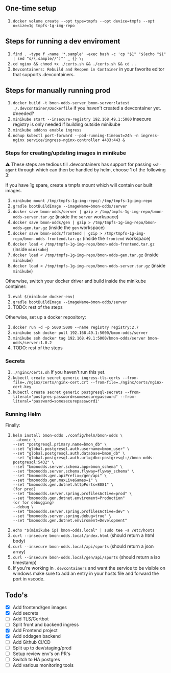 ## One-time setup
1. `docker volume create --opt type=tmpfs --opt device=tmpfs --opt o=size=1g tmpfs-1g-img-repo`

## Steps for running a dev enviroment

1. `find . -type f -name '*.sample' -exec bash -c 'cp "$1" "$(echo "$1" | sed "s/\.sample//")"' _ {} \;`
2. `cd nginx && chmod +x ./certs.sh && ./certs.sh && cd ..`
3. `Devcontainers: Rebuild and Reopen in Container` in your favorite editor that supports .devcontainers.

## Steps for manually running prod

1. `docker build -t bmon-odds-server_bmon-server:latest ./.devcontainer/Dockerfile` if you haven't created a devcontainer yet. #needed?
2. `minikube start --insecure-registry 192.168.49.1:5000` insecure registry is only needed if building outside minikube
3. `minikube addons enable ingress`
4. `nohup kubectl port-forward --pod-running-timeout=24h -n ingress-nginx service/ingress-nginx-controller 4433:443 &`

### Steps for creating/updating images in minikube 
:warning: These steps are tedious till .devcontainers has support for passing `ssh-agent` through which can then be handled by helm, choose 1 of the following 3:

If you have 1g spare, create a tmpfs mount which will contain our built images.
1. `minikube mount /tmp/tmpfs-1g-img-repo/:/tmp/tmpfs-1g-img-repo`
2. `gradle bootBuildImage --imageName=bmon-odds/server`
3. `docker save bmon-odds/server | gzip > /tmp/tmpfs-1g-img-repo/bmon-odds-server.tar.gz` (inside the `server` workspace)
4. `docker save bmon-odds/gen | gzip > /tmp/tmpfs-1g-img-repo/bmon-odds-gen.tar.gz` (inside the `gen` workspace)
5. `docker save bmon-odds/frontend | gzip > /tmp/tmpfs-1g-img-repo/bmon-odds-frontend.tar.gz` (inside the `frontend` workspace)
6. `docker load < /tmp/tmpfs-1g-img-repo/bmon-odds-frontend.tar.gz` (inside `minikube`)
7. `docker load < /tmp/tmpfs-1g-img-repo/bmon-odds-gen.tar.gz` (inside `minikube`)
8. `docker load < /tmp/tmpfs-1g-img-repo/bmon-odds-server.tar.gz` (inside `minikube`)

Otherwise, switch your docker driver and build inside the minikube container:
1. `eval $(minikube docker-env)` 
2. `gradle bootBuildImage --imageName=bmon-odds/server`
3. TODO: rest of the steps
<!-- TODO: rest of the steps for the other projects -->

Otherwise, set up a docker repository:
1. `docker run -d -p 5000:5000 --name registry registry:2.7`
2. `minikube ssh docker pull 192.168.49.1:5000/bmon-odds/server`
3. `minikube ssh docker tag 192.168.49.1:5000/bmon-odds/server bmon-odds/server:1.0.2`
4. TODO: rest of the steps
<!-- TODO: rest of the steps for the other projects -->

### Secrets

1. `./nginx/certs.sh` If you haven't run this yet.
2. `kubectl create secret generic ingress-tls-certs --from-file=./nginx/certs/nginx-cert.crt --from-file=./nginx/certs/nginx-cert.key`
3. `kubectl create secret generic postgresql-secrets --from-literal='postgres-password=somesecurepassword' --from-literal='password=somesecurepassword1'`

### Running Helm

Finally:
1.  ```
	helm install bmon-odds ./config/helm/bmon-odds \
	--atomic \
	--set "postgresql.primary.name=bmon_db" \
	--set "global.postgresql.auth.username=bmon_user" \
	--set "global.postgresql.auth.database=bmon_db" \
	--set "global.postgresql.auth.url=jdbc:postgresql://bmon-odds-postgresql:5432" \
	--set "bmonodds.server.schema.app=bmon_schema" \
	--set "bmonodds.server.schema.flyway=flyway_schema" \
	--set "bmonodds.gen.apiPrefix=/gen/api" \
	--set "bmonodds.gen.maxLiveGames=1" \
	--set "bmonodds.gen.dotnet.httpPorts=8081" \
	(for prod)
	--set "bmonodds.server.spring.profilesActive=prod" \
	--set "bmonodds.gen.dotnet.enviroment=Production"
	(or for debugging)
	--debug \
	--set "bmonodds.server.spring.profilesActive=dev" \
	--set "bmonodds.server.spring.debug=true" \
	--set "bmonodds.gen.dotnet.enviroment=Development"
	```
2. `echo "$(minikube ip) bmon-odds.local" | sudo tee -a /etc/hosts`
3. `curl --insecure bmon-odds.local/index.html` (should return a html body)
4. `curl --insecure bmon-odds.local/api/sports` (should return a json array)
5. `curl --insecure bmon-odds.local/gen/api/sports` (should return a iso timestamp)
6. If you're working in `.devcontainers` and want the service to be visible on windows make sure to add an entry in your hosts file and forward the port in vscode.

## Todo's
- [x] Add frontend/gen images
- [x] Add secrets
- [ ] Add TLS/Certbot
- [ ] Split front and backend ingress
- [x] Add Frontend project
- [x] Add oddsgen backend
- [ ] Add Github CI/CD 
- [ ] Split up to dev/staging/prod
- [ ] Setup review env's on PR's
- [ ] Switch to HA postgres
- [ ] Add various monitoring tools